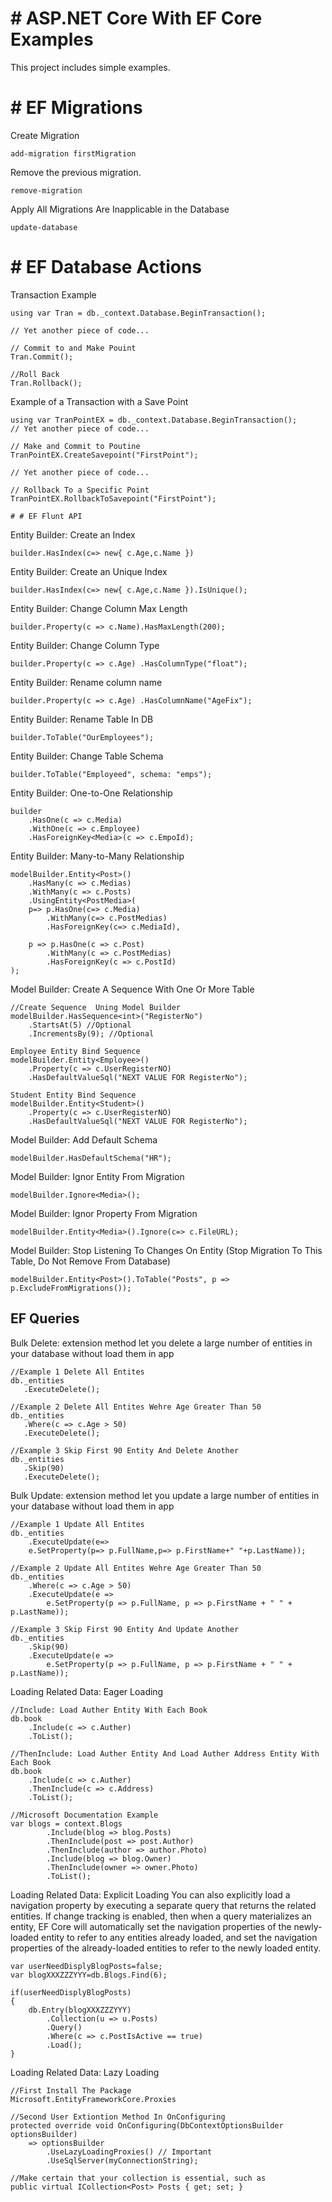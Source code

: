 
# # ASP.NET Core With EF Core Examples

This project includes simple examples.
# # EF Migrations
Create Migration 
```
add-migration firstMigration
```
Remove the previous migration.
```
remove-migration
```
Apply All Migrations Are Inapplicable in the Database
```
update-database
```
# # EF Database Actions

Transaction Example
```
using var Tran = db._context.Database.BeginTransaction();
    
// Yet another piece of code...
   
// Commit to and Make Pouint
Tran.Commit();
   
//Roll Back 
Tran.Rollback();
```
Example of a Transaction with a Save Point
```
using var TranPointEX = db._context.Database.BeginTransaction();
// Yet another piece of code...
   
// Make and Commit to Poutine
TranPointEX.CreateSavepoint("FirstPoint");
   
// Yet another piece of code...
   
// Rollback To a Specific Point
TranPointEX.RollbackToSavepoint("FirstPoint");

# # EF Flunt API
```
Entity Builder: Create an Index
```
builder.HasIndex(c=> new{ c.Age,c.Name })
```

Entity Builder: Create an Unique Index  
```
builder.HasIndex(c=> new{ c.Age,c.Name }).IsUnique();
```

Entity Builder: Change Column Max Length 
```
builder.Property(c => c.Name).HasMaxLength(200);
```

Entity Builder: Change Column Type 
```
builder.Property(c => c.Age) .HasColumnType("float");
```

Entity Builder: Rename column name
```
builder.Property(c => c.Age) .HasColumnName("AgeFix");
```

Entity Builder: Rename Table In DB 
```
builder.ToTable("OurEmployees");
```

Entity Builder: Change Table Schema
```
builder.ToTable("Employeed", schema: "emps");
```

Entity Builder: One-to-One Relationship
```
builder
    .HasOne(c => c.Media)
    .WithOne(c => c.Employee)
    .HasForeignKey<Media>(c => c.EmpoId);
```

Entity Builder: Many-to-Many Relationship
```
modelBuilder.Entity<Post>()
    .HasMany(c => c.Medias)
    .WithMany(c => c.Posts)
    .UsingEntity<PostMedia>(
    p=> p.HasOne(c=> c.Media)
        .WithMany(c=> c.PostMedias)
        .HasForeignKey(c=> c.MediaId),

    p => p.HasOne(c => c.Post)
        .WithMany(c => c.PostMedias)
        .HasForeignKey(c => c.PostId)
);
```

Model Builder: Create A Sequence With One Or More Table
```
//Create Sequence  Uning Model Builder
modelBuilder.HasSequence<int>("RegisterNo")
    .StartsAt(5) //Optional
    .IncrementsBy(9); //Optional

Employee Entity Bind Sequence
modelBuilder.Entity<Employee>()
    .Property(c => c.UserRegisterNO)
    .HasDefaultValueSql("NEXT VALUE FOR RegisterNo");

Student Entity Bind Sequence
modelBuilder.Entity<Student>()
    .Property(c => c.UserRegisterNO)
    .HasDefaultValueSql("NEXT VALUE FOR RegisterNo");
```

Model Builder: Add Default Schema
```
modelBuilder.HasDefaultSchema("HR");
```

Model Builder: Ignor Entity From Migration 
```
modelBuilder.Ignore<Media>();
```

Model Builder: Ignor Property From Migration
```
modelBuilder.Entity<Media>().Ignore(c=> c.FileURL);
```

Model Builder: Stop Listening To Changes On Entity (Stop Migration To This Table, Do Not Remove From Database)
```
modelBuilder.Entity<Post>().ToTable("Posts", p => p.ExcludeFromMigrations());
```

## EF Queries
Bulk Delete: extension method let you delete a large number of entities in your database without load them in app
 ```
//Example 1 Delete All Entites
db._entities
    .ExecuteDelete();

//Example 2 Delete All Entites Wehre Age Greater Than 50
db._entities
    .Where(c => c.Age > 50)
    .ExecuteDelete();

//Example 3 Skip First 90 Entity And Delete Another
db._entities
    .Skip(90)
    .ExecuteDelete();
 ```

Bulk Update: extension method let you update a large number of entities in your database without load them in app
```
//Example 1 Update All Entites
db._entities
    .ExecuteUpdate(e=> 
    e.SetProperty(p=> p.FullName,p=> p.FirstName+" "+p.LastName));

//Example 2 Update All Entites Wehre Age Greater Than 50
db._entities
    .Where(c => c.Age > 50)
    .ExecuteUpdate(e => 
        e.SetProperty(p => p.FullName, p => p.FirstName + " " + p.LastName));

//Example 3 Skip First 90 Entity And Update Another
db._entities
    .Skip(90)
    .ExecuteUpdate(e => 
        e.SetProperty(p => p.FullName, p => p.FirstName + " " + p.LastName));
```

Loading Related Data: Eager Loading
```
//Include: Load Auther Entity With Each Book
db.book
    .Include(c => c.Auther)
    .ToList();

//ThenInclude: Load Auther Entity And Load Auther Address Entity With Each Book
db.book
    .Include(c => c.Auther)
    .ThenInclude(c => c.Address)
    .ToList();

//Microsoft Documentation Example
var blogs = context.Blogs
        .Include(blog => blog.Posts)
        .ThenInclude(post => post.Author)
        .ThenInclude(author => author.Photo)
        .Include(blog => blog.Owner)
        .ThenInclude(owner => owner.Photo)
        .ToList();
```

Loading Related Data: Explicit Loading You can also explicitly load a navigation property by executing a separate query that returns the related entities. If change tracking is enabled, then when a query materializes an entity, EF Core will automatically set the navigation properties of the newly-loaded entity to refer to any entities already loaded, and set the navigation properties of the already-loaded entities to refer to the newly loaded entity.
```
var userNeedDisplyBlogPosts=false;
var blogXXXZZZYYY=db.Blogs.Find(6); 

if(userNeedDisplyBlogPosts)
{
    db.Entry(blogXXXZZZYYY)
        .Collection(u => u.Posts)
        .Query()
        .Where(c => c.PostIsActive == true)
        .Load();
}
```

Loading Related Data: Lazy Loading
```
//First Install The Package
Microsoft.EntityFrameworkCore.Proxies

//Second User Extiontion Method In OnConfiguring
protected override void OnConfiguring(DbContextOptionsBuilder optionsBuilder)
    => optionsBuilder
        .UseLazyLoadingProxies() // Important
        .UseSqlServer(myConnectionString);

//Make certain that your collection is essential, such as 
public virtual ICollection<Post> Posts { get; set; }
```
    
  
 
        
